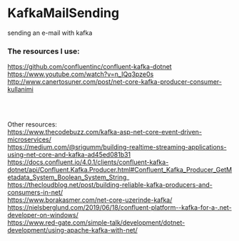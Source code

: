 # KafkaMailSending
sending an e-mail with kafka

### The resources I use:
https://github.com/confluentinc/confluent-kafka-dotnet
<br/>
https://www.youtube.com/watch?v=n_IQq3pze0s
<br/>
http://www.canertosuner.com/post/net-core-kafka-producer-consumer-kullanimi




<br/>
<br/>

Other resources:
<br/>
https://www.thecodebuzz.com/kafka-asp-net-core-event-driven-microservices/
<br/>
https://medium.com/@srigumm/building-realtime-streaming-applications-using-net-core-and-kafka-ad45ed081b31
<br/>
https://docs.confluent.io/4.0.1/clients/confluent-kafka-dotnet/api/Confluent.Kafka.Producer.html#Confluent_Kafka_Producer_GetMetadata_System_Boolean_System_String_
<br/>
https://thecloudblog.net/post/building-reliable-kafka-producers-and-consumers-in-net/
<br/>
https://www.borakasmer.com/net-core-uzerinde-kafka/
<br/>
https://nielsberglund.com/2019/06/18/confluent-platform--kafka-for-a-.net-developer-on-windows/
<br/>
https://www.red-gate.com/simple-talk/development/dotnet-development/using-apache-kafka-with-net/
<br/>



